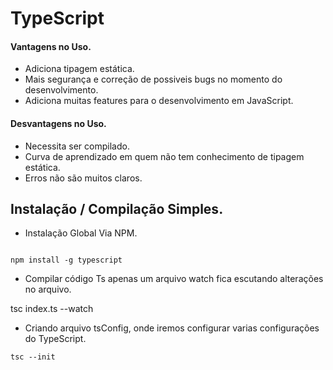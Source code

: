 # TypeScript

#### Vantagens no Uso.

* Adiciona tipagem estática.
* Mais segurança e correção de possiveis bugs no momento do desenvolvimento.
* Adiciona muitas features para o desenvolvimento em JavaScript.

#### Desvantagens no Uso.

* Necessita ser compilado.
* Curva de aprendizado em quem não tem conhecimento de tipagem estática.
* Erros não são muitos claros.

## Instalação / Compilação Simples.


* Instalação Global Via NPM.

```

npm install -g typescript

```


* Compilar código Ts apenas um arquivo watch fica escutando alterações no arquivo.

tsc index.ts --watch

* Criando arquivo tsConfig, onde iremos configurar varias configurações do TypeScript.

```
tsc --init
```
